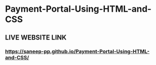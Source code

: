 # Payment-Portal-Using-HTML-and-CSS

## LIVE WEBSITE LINK

### https://saneep-pp.github.io/Payment-Portal-Using-HTML-and-CSS/
